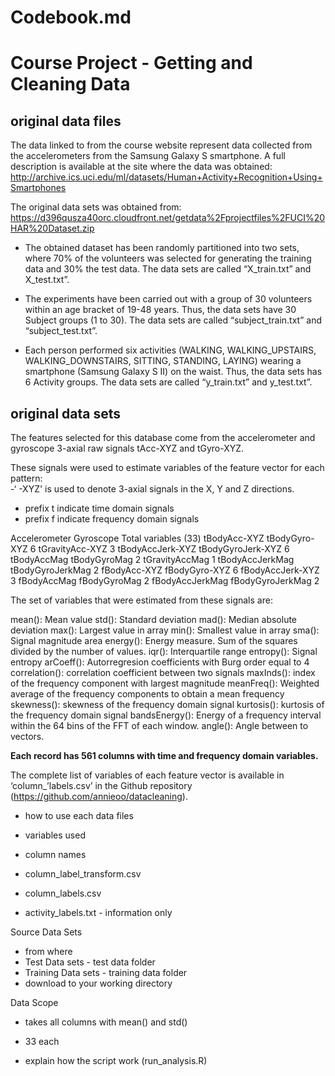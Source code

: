 # Codebook.md

# Course Project - Getting and Cleaning Data

## original data files

The data linked to from the course website represent data collected from the accelerometers from the Samsung Galaxy S smartphone. A full description is available at the site where the data was obtained:
http://archive.ics.uci.edu/ml/datasets/Human+Activity+Recognition+Using+Smartphones 

The original data sets was obtained from:
https://d396qusza40orc.cloudfront.net/getdata%2Fprojectfiles%2FUCI%20HAR%20Dataset.zip 

- The obtained dataset has been randomly partitioned into two sets, where 70% of the volunteers was selected for generating the training data and 30% the test data. The data sets are called “X_train.txt” and X_test.txt”.

- The experiments have been carried out with a group of 30 volunteers within an age bracket of 19-48 years. Thus, the data sets have 30 Subject groups (1 to 30). The data sets are called “subject_train.txt” and “subject_test.txt”.  

- Each person performed six activities (WALKING, WALKING_UPSTAIRS, WALKING_DOWNSTAIRS, SITTING, STANDING, LAYING) wearing a smartphone (Samsung Galaxy S II) on the waist. Thus, the data sets has 6 Activity groups.  The data sets are called “y_train.txt” and y_test.txt”.



## original data sets

The features selected for this database come from the accelerometer and gyroscope 3-axial raw signals tAcc-XYZ and tGyro-XYZ.

These signals were used to estimate variables of the feature vector for each pattern:  
-‘ -XYZ' is used to denote 3-axial signals in the X, Y and Z directions.
- prefix t indicate time domain signals
- prefix f indicate frequency domain signals


Accelerometer		Gyroscope	Total variables (33)tBodyAcc-XYZ		tBodyGyro-XYZ		6tGravityAcc-XYZ					3tBodyAccJerk-XYZ	tBodyGyroJerk-XYZ	6tBodyAccMag		tBodyGyroMag		2tGravityAccMag					1tBodyAccJerkMag		tBodyGyroJerkMag	2fBodyAcc-XYZ		fBodyGyro-XYZ		6fBodyAccJerk-XYZ				3fBodyAccMag		fBodyGyroMag		2fBodyAccJerkMag		fBodyGyroJerkMag	2


The set of variables that were estimated from these signals are: 

mean(): Mean value
std(): Standard deviation
mad(): Median absolute deviation 
max(): Largest value in array
min(): Smallest value in array
sma(): Signal magnitude area
energy(): Energy measure. Sum of the squares divided by the number of values. 
iqr(): Interquartile range 
entropy(): Signal entropy
arCoeff(): Autorregresion coefficients with Burg order equal to 4
correlation(): correlation coefficient between two signals
maxInds(): index of the frequency component with largest magnitude
meanFreq(): Weighted average of the frequency components to obtain a mean frequency
skewness(): skewness of the frequency domain signal 
kurtosis(): kurtosis of the frequency domain signal 
bandsEnergy(): Energy of a frequency interval within the 64 bins of the FFT of each window.
angle(): Angle between to vectors.

**Each record has 561 columns with time and frequency domain variables.**

The complete list of variables of each feature vector is available in ‘column_’labels.csv’ in the Github repository (https://github.com/annieoo/datacleaning).





- how to use each data files
- variables used
- column names


- column_label_transform.csv
- column_labels.csv
- activity_labels.txt - information only

Source Data Sets
- from where
- Test Data sets - test data folder
- Training Data sets - training data folder
- download to your working directory

Data Scope
- takes all columns with mean() and std()
- 33 each

- explain how the script work (run_analysis.R)

